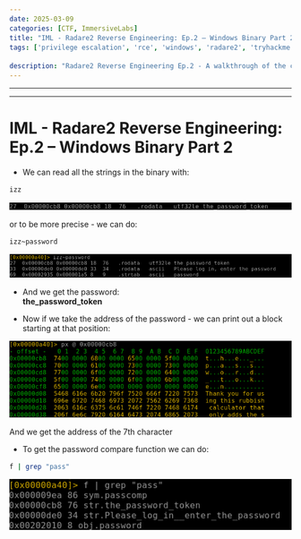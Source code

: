 ```yaml
---
date: 2025-03-09
categories: [CTF, ImmersiveLabs]
title: "IML - Radare2 Reverse Engineering: Ep.2 – Windows Binary Part 2"
tags: ['privilege escalation', 'rce', 'windows', 'radare2', 'tryhackme', 'hackthebox', 'immersivelabs', 'thm', 'iml', 'htb']

description: "Radare2 Reverse Engineering Ep.2 - A walkthrough of the challenge with enumeration, exploitation and privilege escalation steps."
---
```


---
---

# IML - Radare2 Reverse Engineering: Ep.2 – Windows Binary Part 2

- We can read all the strings in the binary with:

```bash
izz

```

![image1](../resources/293df02d08e2488c971475d18d77a9bb.png)

or to be more precise - we can do:

```bash
izz~password

```

![image2](../resources/48cf52fbef4e480eb56629376b1484d1.png)

- And we get the password:  
  **the_password_token**

- Now if we take the address of the password - we can print out a block starting at that position:

![image3](../resources/9552b2abfca84799b0b38e6fe2d1ad9c.png)

And we get the address of the 7th character

- To get the password compare function we can do:

```bash
f | grep "pass"

```

![image4](../resources/64669ef8cef3421baae257aa0c2b1670.png)
